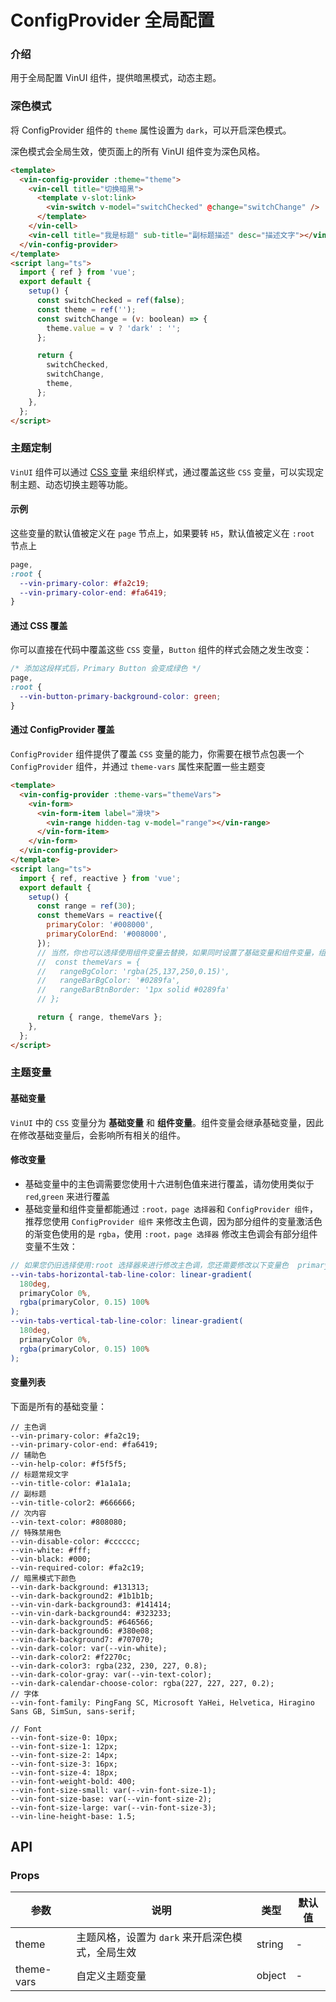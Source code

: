 # ConfigProvider 全局配置

### 介绍

用于全局配置 VinUI 组件，提供暗黑模式，动态主题。

### 深色模式

将 ConfigProvider 组件的 `theme` 属性设置为 `dark`，可以开启深色模式。

深色模式会全局生效，使页面上的所有 VinUI 组件变为深色风格。

```html
<template>
  <vin-config-provider :theme="theme">
    <vin-cell title="切换暗黑">
      <template v-slot:link>
        <vin-switch v-model="switchChecked" @change="switchChange" />
      </template>
    </vin-cell>
    <vin-cell title="我是标题" sub-title="副标题描述" desc="描述文字"></vin-cell>
  </vin-config-provider>
</template>
<script lang="ts">
  import { ref } from 'vue';
  export default {
    setup() {
      const switchChecked = ref(false);
      const theme = ref('');
      const switchChange = (v: boolean) => {
        theme.value = v ? 'dark' : '';
      };

      return {
        switchChecked,
        switchChange,
        theme,
      };
    },
  };
</script>
```

### 主题定制

`VinUI` 组件可以通过 [CSS 变量](https://developer.mozilla.org/zh-CN/docs/Web/CSS/Using_CSS_custom_properties)
来组织样式，通过覆盖这些 `CSS` 变量，可以实现定制主题、动态切换主题等功能。

#### 示例

这些变量的默认值被定义在 `page` 节点上，如果要转 `H5`，默认值被定义在 `:root` 节点上

```css
page,
:root {
  --vin-primary-color: #fa2c19;
  --vin-primary-color-end: #fa6419;
}
```

#### 通过 CSS 覆盖

你可以直接在代码中覆盖这些 `CSS` 变量，`Button` 组件的样式会随之发生改变：

```css
/* 添加这段样式后，Primary Button 会变成绿色 */
page,
:root {
  --vin-button-primary-background-color: green;
}
```

#### 通过 ConfigProvider 覆盖

`ConfigProvider` 组件提供了覆盖 `CSS` 变量的能力，你需要在根节点包裹一个 `ConfigProvider` 组件，并通过 `theme-vars` 属性来配置一些主题变

```html
<template>
  <vin-config-provider :theme-vars="themeVars">
    <vin-form>
      <vin-form-item label="滑块">
        <vin-range hidden-tag v-model="range"></vin-range>
      </vin-form-item>
    </vin-form>
  </vin-config-provider>
</template>
<script lang="ts">
  import { ref, reactive } from 'vue';
  export default {
    setup() {
      const range = ref(30);
      const themeVars = reactive({
        primaryColor: '#008000',
        primaryColorEnd: '#008000',
      });
      // 当然，你也可以选择使用组件变量去替换，如果同时设置了基础变量和组件变量，组件变量会覆盖基础变量。
      //  const themeVars = {
      //   rangeBgColor: 'rgba(25,137,250,0.15)',
      //   rangeBarBgColor: '#0289fa',
      //   rangeBarBtnBorder: '1px solid #0289fa'
      // };

      return { range, themeVars };
    },
  };
</script>
```

### 主题变量

#### 基础变量

`VinUI` 中的 `CSS` 变量分为 **基础变量** 和 **组件变量**。组件变量会继承基础变量，因此在修改基础变量后，会影响所有相关的组件。

#### 修改变量

- 基础变量中的主色调需要您使用十六进制色值来进行覆盖，请勿使用类似于 `red`,`green` 来进行覆盖
- 基础变量和组件变量都能通过 `:root，page 选择器`和 `ConfigProvider 组件`，推荐您使用 `ConfigProvider 组件` 来修改主色调，因为部分组件的变量激活色的渐变色使用的是 `rgba`，使用 `:root，page 选择器` 修改主色调会有部分组件变量不生效：

```scss
// 如果您仍旧选择使用:root 选择器来进行修改主色调，您还需要修改以下变量色  primaryColor为设置的主色调
--vin-tabs-horizontal-tab-line-color: linear-gradient(
  180deg,
  primaryColor 0%,
  rgba(primaryColor, 0.15) 100%
);
--vin-tabs-vertical-tab-line-color: linear-gradient(
  180deg,
  primaryColor 0%,
  rgba(primaryColor, 0.15) 100%
);
```

#### 变量列表

下面是所有的基础变量：

```less
// 主色调
--vin-primary-color: #fa2c19;
--vin-primary-color-end: #fa6419;
// 辅助色
--vin-help-color: #f5f5f5;
// 标题常规文字
--vin-title-color: #1a1a1a;
// 副标题
--vin-title-color2: #666666;
// 次内容
--vin-text-color: #808080;
// 特殊禁用色
--vin-disable-color: #cccccc;
--vin-white: #fff;
--vin-black: #000;
--vin-required-color: #fa2c19;
// 暗黑模式下颜色
--vin-dark-background: #131313;
--vin-dark-background2: #1b1b1b;
--vin-vin-dark-background3: #141414;
--vin-vin-dark-background4: #323233;
--vin-dark-background5: #646566;
--vin-dark-background6: #380e08;
--vin-dark-background7: #707070;
--vin-dark-color: var(--vin-white);
--vin-dark-color2: #f2270c;
--vin-dark-color3: rgba(232, 230, 227, 0.8);
--vin-dark-color-gray: var(--vin-text-color);
--vin-dark-calendar-choose-color: rgba(227, 227, 227, 0.2);
// 字体
--vin-font-family: PingFang SC, Microsoft YaHei, Helvetica, Hiragino Sans GB, SimSun, sans-serif;

// Font
--vin-font-size-0: 10px;
--vin-font-size-1: 12px;
--vin-font-size-2: 14px;
--vin-font-size-3: 16px;
--vin-font-size-4: 18px;
--vin-font-weight-bold: 400;
--vin-font-size-small: var(--vin-font-size-1);
--vin-font-size-base: var(--vin-font-size-2);
--vin-font-size-large: var(--vin-font-size-3);
--vin-line-height-base: 1.5;
```

## API

### Props

| 参数       | 说明                                             | 类型   | 默认值 |
| ---------- | ------------------------------------------------ | ------ | ------ |
| theme      | 主题风格，设置为 `dark` 来开启深色模式，全局生效 | string | -      |
| theme-vars | 自定义主题变量                                   | object | -      |
